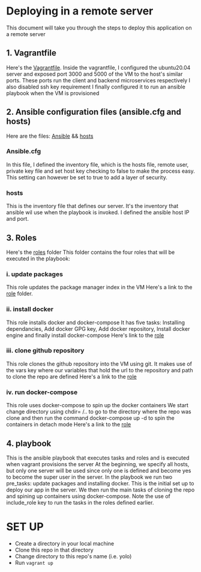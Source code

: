 # Deploying in a remote server
This document will take you through the steps to deploy this application on a remote server

## 1. Vagrantfile
 Here's the [Vagrantfile](/Vagrantfile).
 Inside the vagrantfile, I configured the ubuntu20.04 server and exposed port 3000 and 5000 of the VM to the host's similar ports. These ports run the client and backend microservices respectively
 I also disabled ssh key requirement
 I finally configured it to run an ansible playbook when the VM is provisioned

## 2. Ansible configuration files (ansible.cfg and hosts)
 Here are the files: [Ansible](/ansible.cfg) && [hosts](/hosts)
 ### Ansible.cfg
  In this file, I defined the inventory file, which is the hosts file, remote user, private key file and set host key checking to false to make the process easy. This setting can however be set to true to add a layer of security.
### hosts
 This is the inventory file that defines our server. It's the inventory that ansible wil use when the playbook is invoked. I defined the ansible host IP and port.

## 3. Roles
 Here's the [roles](/roles/) folder
 This folder contains the four roles that will be executed in the playbook:

 ### i. update packages
  This role updates the package manager index in the VM
  Here's a link to the [role](/roles/update_packages/) folder.
 ### ii. install docker
  This role installs docker and docker-compose
  It has five tasks: Installing dependancies, Add docker GPG key, Add docker repository, Install docker engine and finally install docker-compose
  Here's link to the [role](/roles/install_docker/) 
 ### iii. clone github repository
  This role clones the github repository into the VM using git.
  It makes use of the vars key where our variables that hold the url to the repository and path to clone the repo are defined
  Here's a link to the [role](/roles/clone_repo/)
 ### iv. run docker-compose
  This role uses docker-compose to spin up the docker containers
  We start change directory using chdir= /.. to go to the directory where the repo was clone and then run the command docker-compose up -d to spin the containers in detach mode
  Here's a link to the [role](/roles/run-docker-compose/)

## 4. playbook
 This is the ansible playbook that executes tasks and roles and is executed when vagrant provisions the server
 At the beginning, we specify all hosts, but only one server will be used since only one is defined and become yes to become the super user in the server.
 In the playbook we run two pre_tasks: update packages and installing docker. This is the initial set up to deploy our app in the server. We then run the main tasks of cloning the repo and spining up containers using docker-compose.
 Note the use of include_role key to run the tasks in the roles defined earlier.



# SET UP
 - Create a directory in your local machine
 - Clone this repo in that directory
 - Change directory to this repo's name (i.e. yolo)
 - Run ```vagrant up```
 

